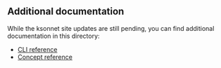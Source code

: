 ## Additional documentation

While the ksonnet site updates are still pending, you can find additional documentation in this directory:

* [CLI reference](/docs/cli-reference#command-line-reference)
* [Concept reference](/docs/concepts.md)
